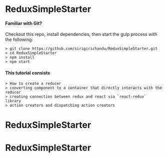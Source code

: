 # ReduxSimpleStarter

#### Familiar with Git?
Checkout this repo, install dependencies, then start the gulp process with the following:

```
> git clone https://github.com/sirigirichandu/ReduxSimpleStarter.git
> cd ReduxSimpleStarter
> npm install
> npm start
```

#### This tutorial consists
```
> How to create a reducer
> converting component to a container that directly interacts with the reducer
> creating connection between redux and react via `react-redux` library
> action creators and dispatching action creators
```
# ReduxSimpleStarter
# ReduxSimpleStarter
